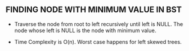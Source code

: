 ## FINDING NODE WITH MINIMUM VALUE IN BST

- Traverse the node from root to left recursively until left is NULL. The node whose left is NULL is the node with minimum value.

- Time Complexity is O(n). Worst case happens for left skewed trees.